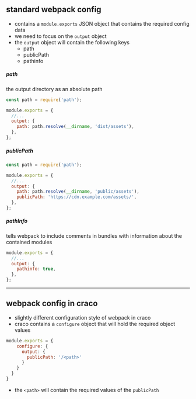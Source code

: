 ## standard webpack config
- contains a `module.exports` JSON object that contains the required config data
- we need to focus on the `output` object
- the `output` object will contain the following keys
	- path
	- publicPath
	- pathinfo

##### path
the output directory as an absolute path
```javascript
const path = require('path');

module.exports = {
  //...
  output: {
    path: path.resolve(__dirname, 'dist/assets'),
  },
};
```
##### publicPath
```javascript
const path = require('path');

module.exports = {
  //...
  output: {
    path: path.resolve(__dirname, 'public/assets'),
    publicPath: 'https://cdn.example.com/assets/',
  },
};
```
##### pathInfo
tells webpack to include comments in bundles with information about the contained modules
```javascript
module.exports = {
  //...
  output: {
    pathinfo: true,
  },
};
```
---
## webpack config in craco
- slightly different configuration style of webpack in craco
- craco contains a `configure` object that will hold the required object values
```javascript
module.exports = {
    configure: {
      output: {
        publicPath: '/<path>'
      }
    }
  }
}
```
- the `<path>` will contain the required values of the `publicPath`